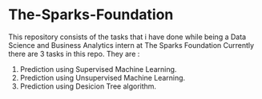 # The-Sparks-Foundation

This repository consists of the tasks that i have done while being a Data Science and Business Analytics intern at The Sparks Foundation
Currently there are 3 tasks in this repo. They are : 
1. Prediction using Supervised Machine Learning.
2. Prediction using Unsupervised Machine Learning.
3. Prediction using Desicion Tree algorithm.
